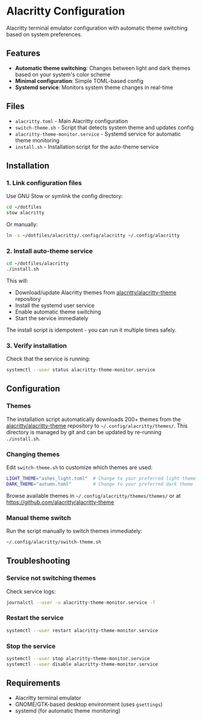 # Alacritty Configuration

Alacritty terminal emulator configuration with automatic theme switching based on system preferences.

## Features

- **Automatic theme switching**: Changes between light and dark themes based on your system's color scheme
- **Minimal configuration**: Simple TOML-based config
- **Systemd service**: Monitors system theme changes in real-time

## Files

- `alacritty.toml` - Main Alacritty configuration
- `switch-theme.sh` - Script that detects system theme and updates config
- `alacritty-theme-monitor.service` - Systemd service for automatic theme monitoring
- `install.sh` - Installation script for the auto-theme service

## Installation

### 1. Link configuration files

Use GNU Stow or symlink the config directory:

```bash
cd ~/dotfiles
stow alacritty
```

Or manually:

```bash
ln -s ~/dotfiles/alacritty/.config/alacritty ~/.config/alacritty
```

### 2. Install auto-theme service

```bash
cd ~/dotfiles/alacritty
./install.sh
```

This will:
- Download/update Alacritty themes from [alacritty/alacritty-theme](https://github.com/alacritty/alacritty-theme) repository
- Install the systemd user service
- Enable automatic theme switching
- Start the service immediately

The install script is idempotent - you can run it multiple times safely.

### 3. Verify installation

Check that the service is running:

```bash
systemctl --user status alacritty-theme-monitor.service
```

## Configuration

### Themes

The installation script automatically downloads 200+ themes from the [alacritty/alacritty-theme](https://github.com/alacritty/alacritty-theme) repository to `~/.config/alacritty/themes/`. This directory is managed by git and can be updated by re-running `./install.sh`.

### Changing themes

Edit `switch-theme.sh` to customize which themes are used:

```bash
LIGHT_THEME="ashes_light.toml"  # Change to your preferred light theme
DARK_THEME="autumn.toml"        # Change to your preferred dark theme
```

Browse available themes in `~/.config/alacritty/themes/themes/` or at https://github.com/alacritty/alacritty-theme

### Manual theme switch

Run the script manually to switch themes immediately:

```bash
~/.config/alacritty/switch-theme.sh
```

## Troubleshooting

### Service not switching themes

Check service logs:

```bash
journalctl --user -u alacritty-theme-monitor.service -f
```

### Restart the service

```bash
systemctl --user restart alacritty-theme-monitor.service
```

### Stop the service

```bash
systemctl --user stop alacritty-theme-monitor.service
systemctl --user disable alacritty-theme-monitor.service
```

## Requirements

- Alacritty terminal emulator
- GNOME/GTK-based desktop environment (uses `gsettings`)
- systemd (for automatic theme monitoring)
